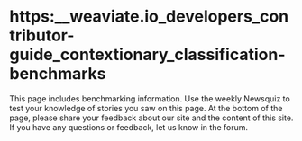 # https:\_\_weaviate.io_developers_contributor-guide_contextionary_classification-benchmarks

This page includes benchmarking information. Use the weekly Newsquiz to test your knowledge of stories you saw on this page. At the bottom of the page, please share your feedback about our site and the content of this site. If you have any questions or feedback, let us know in the forum.
